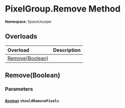 # PixelGroup.Remove Method

<small>**Namespace**: SpaceUsurper</small>

## Overloads

<div markdown="1" class="member-table">

| Overload | Description |
| :------- | ----------- |
| [Remove(Boolean)](#Boolean_) |  | 

</div>

## Remove(Boolean)
### Parameters
#### <small>[Boolean](https://docs.microsoft.com/en-us/dotnet/api/system.boolean?view=netframework-4.5)</small> `shouldRemovePixels`

